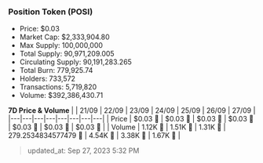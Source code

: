 
  ### Position Token (POSI)
  - Price: $0.03
  - Market Cap: $2,333,904.80
  - Max Supply: 100,000,000
  - Total Supply: 90,971,209.005
  - Circulating Supply: 90,191,283.265
  - Total Burn: 779,925.74
  - Holders: 733,572
  - Transactions: 5,719,820
  - Volume: $392,386,430.71

  **7D Price & Volume**
  | | 21&#x2F;09 | 22&#x2F;09 | 23&#x2F;09 | 24&#x2F;09 | 25&#x2F;09 | 26&#x2F;09 | 27&#x2F;09 |
  |---|---|---|---|---|---|---|---|
  | Price | $0.03 🔻 | $0.03 🔻 | $0.03 🔻 | $0.03 🚀 | $0.03 🔻 | $0.03 🔻 | $0.03 🚀 |
  | Volume | 1.12K 🔻 | 1.51K 🚀 | 1.31K 🔻 | 279.2534834577479 🔻 | 4.54K 🚀 | 3.38K 🔻 | 1.67K 🔻 |

  > updated_at: Sep 27, 2023 5:32 PM
